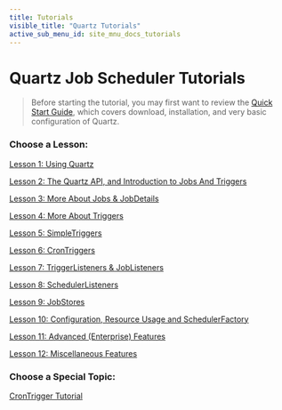 ```yaml
---
title: Tutorials
visible_title: "Quartz Tutorials"
active_sub_menu_id: site_mnu_docs_tutorials
---
```

# Quartz Job Scheduler Tutorials

<blockquote>
Before starting the tutorial, you may first want to review the <a href="/documentation/quartz-2.2.x/quick-start.html">Quick Start Guide</a>, which covers download, installation, and very basic configuration of Quartz.
</blockquote>


### Choose a Lesson:

<a href="/documentation/quartz-2.2.x/tutorials/tutorial-lesson-01.html" title="Tutorial Lesson1">Lesson 1: Using Quartz</a>

<a href="/documentation/quartz-2.2.x/tutorials/tutorial-lesson-02.html" title="Tutorial Lesson2">Lesson 2: The Quartz API, and Introduction to Jobs And Triggers</a>

<a href="/documentation/quartz-2.2.x/tutorials/tutorial-lesson-03.html" title="Tutorial Lesson3">Lesson 3: More About Jobs &amp; JobDetails</a>

<a href="/documentation/quartz-2.2.x/tutorials/tutorial-lesson-04.html" title="Tutorial Lesson4">Lesson 4: More About Triggers</a>

<a href="/documentation/quartz-2.2.x/tutorials/tutorial-lesson-05.html" title="Tutorial Lesson5">Lesson 5: SimpleTriggers</a>

<a href="/documentation/quartz-2.2.x/tutorials/tutorial-lesson-06.html" title="Tutorial Lesson6">Lesson 6: CronTriggers</a>

<a href="/documentation/quartz-2.2.x/tutorials/tutorial-lesson-07.html" title="Tutorial Lesson7">Lesson 7: TriggerListeners &amp; JobListeners</a>

<a href="/documentation/quartz-2.2.x/tutorials/tutorial-lesson-08.html" title="Tutorial Lesson8">Lesson 8: SchedulerListeners</a>

<a href="/documentation/quartz-2.2.x/tutorials/tutorial-lesson-09.html" title="Tutorial Lesson9">Lesson 9: JobStores</a>

<a href="/documentation/quartz-2.2.x/tutorials/tutorial-lesson-10.html" title="Tutorial Lesson10">Lesson 10: Configuration, Resource Usage and SchedulerFactory</a>

<a href="/documentation/quartz-2.2.x/tutorials/tutorial-lesson-11.html" title="Tutorial Lesson11">Lesson 11: Advanced (Enterprise) Features</a>

<a href="/documentation/quartz-2.2.x/tutorials/tutorial-lesson-12.html" title="Tutorial Lesson12">Lesson 12: Miscellaneous Features</a>

### Choose a Special Topic:

[CronTrigger Tutorial](crontrigger.html)
